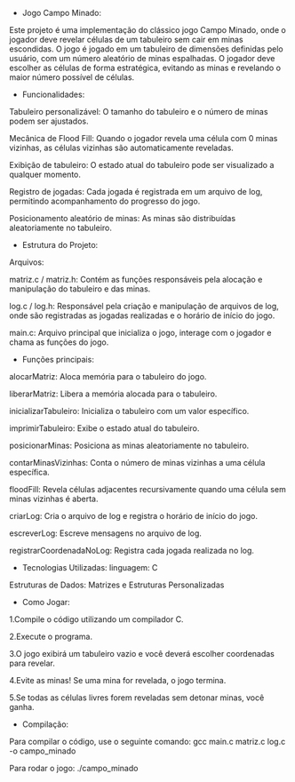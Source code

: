 - Jogo Campo Minado:

Este projeto é uma implementação do clássico jogo Campo Minado, onde o jogador deve revelar células de um tabuleiro sem cair em minas escondidas. O jogo é jogado em um tabuleiro de dimensões definidas pelo usuário, com um número aleatório de minas espalhadas. O jogador deve escolher as células de forma estratégica, evitando as minas e revelando o maior número possível de células.



- Funcionalidades:

Tabuleiro personalizável: O tamanho do tabuleiro e o número de minas podem ser ajustados.

Mecânica de Flood Fill: Quando o jogador revela uma célula com 0 minas vizinhas, as células vizinhas são automaticamente reveladas.

Exibição de tabuleiro: O estado atual do tabuleiro pode ser visualizado a qualquer momento.

Registro de jogadas: Cada jogada é registrada em um arquivo de log, permitindo acompanhamento do progresso do jogo.

Posicionamento aleatório de minas: As minas são distribuídas aleatoriamente no tabuleiro.



- Estrutura do Projeto:

Arquivos:

matriz.c / matriz.h: Contém as funções responsáveis pela alocação e manipulação do tabuleiro e das minas.

log.c / log.h: Responsável pela criação e manipulação de arquivos de log, onde são registradas as jogadas realizadas e o horário de início do jogo.

main.c: Arquivo principal que inicializa o jogo, interage com o jogador e chama as funções do jogo.



- Funções principais:

alocarMatriz: Aloca memória para o tabuleiro do jogo.

liberarMatriz: Libera a memória alocada para o tabuleiro.

inicializarTabuleiro: Inicializa o tabuleiro com um valor específico.

imprimirTabuleiro: Exibe o estado atual do tabuleiro.

posicionarMinas: Posiciona as minas aleatoriamente no tabuleiro.

contarMinasVizinhas: Conta o número de minas vizinhas a uma célula específica.

floodFill: Revela células adjacentes recursivamente quando uma célula sem minas vizinhas é aberta.

criarLog: Cria o arquivo de log e registra o horário de início do jogo.

escreverLog: Escreve mensagens no arquivo de log.

registrarCoordenadaNoLog: Registra cada jogada realizada no log.


- Tecnologias Utilizadas:
linguagem: C

Estruturas de Dados: Matrizes e Estruturas Personalizadas


- Como Jogar:

1.Compile o código utilizando um compilador C.

2.Execute o programa.

3.O jogo exibirá um tabuleiro vazio e você deverá escolher coordenadas para revelar.

4.Evite as minas! Se uma mina for revelada, o jogo termina.

5.Se todas as células livres forem reveladas sem detonar minas, você ganha.

   

- Compilação:

Para compilar o código, use o seguinte comando:
gcc main.c matriz.c log.c -o campo_minado

Para rodar o jogo:
./campo_minado
